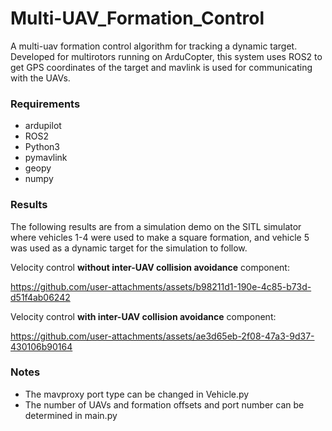 # Multi-UAV_Formation_Control
A multi-uav formation control algorithm for tracking a dynamic target. Developed for multirotors running on ArduCopter, this system uses ROS2 to get GPS coordinates of the target and mavlink is used for communicating with the UAVs.

### Requirements
- ardupilot
- ROS2
- Python3
- pymavlink
- geopy
- numpy

### Results
The following results are from a simulation demo on the SITL simulator where vehicles 1-4 were used to make a square formation, and vehicle 5 was used as a dynamic target for the simulation to follow.

Velocity control **without inter-UAV collision avoidance** component:

https://github.com/user-attachments/assets/b98211d1-190e-4c85-b73d-d51f4ab06242


Velocity control **with inter-UAV collision avoidance** component:

https://github.com/user-attachments/assets/ae3d65eb-2f08-47a3-9d37-430106b90164


### Notes
- The mavproxy port type can be changed in Vehicle.py
- The number of UAVs and formation offsets and port number can be determined in main.py
